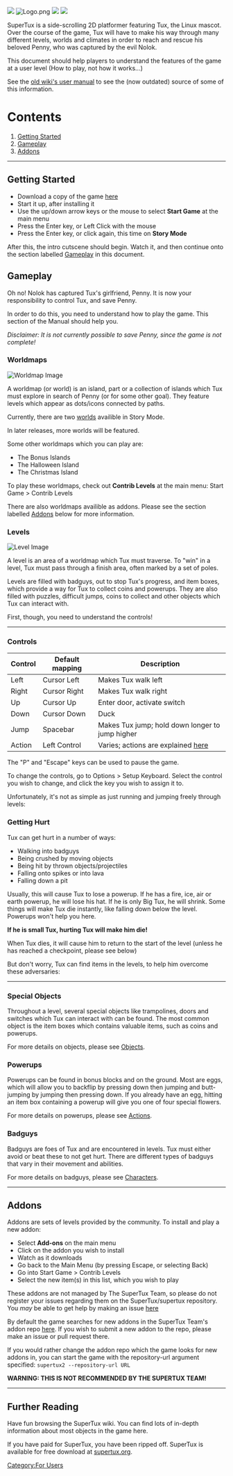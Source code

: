 ![](https://github.com/SuperTux/data/blob/master/images/creatures/tux/big/stand-0.png)
![](images/Logo.png "Logo.png")
![](https://github.com/SuperTux/data/blob/master/images/creatures/nolok/walk-0.png)
![](https://github.com/SuperTux/data/blob/master/images/creatures/penny/penny.png) 

SuperTux is a side-scrolling 2D platformer featuring Tux, the Linux mascot. Over the course of the game,
Tux will have to make his way through many different levels, worlds and climates in order to reach and
rescue his beloved Penny, who was captured by the evil Nolok.

This document should help players to understand the features of the game at a user level
(How to play, not how it works...)

See the [old wiki's user manual](http://supertux.lethargik.org/wiki/User_Manual) to see the (now outdated)
source of some of this information.

# Contents
  1. [Getting Started](https://github.com/SuperTux/supertux/wiki/User-Manual#Getting-Started)
  2. [Gameplay](https://github.com/SuperTux/supertux/wiki/User-Manual#Gameplay)
  3. [Addons](https://github.com/SuperTux/supertux/wiki/User-Manual#Addons)

---

## Getting Started

 - Download a copy of the game [here](https://supertux.org/download.html)
 - Start it up, after installing it
 - Use the up/down arrow keys or the mouse to select **Start Game** at the main menu
 - Press the Enter key, or Left Click with the mouse
 - Press the Enter key, or click again, this time on **Story Mode**
 
After this, the intro cutscene should begin. Watch it, and then continue onto the section labelled
[Gameplay](https://github.com/SuperTux/supertux/wiki/User-Manual#Gameplay) in this document.

## Gameplay

Oh no! Nolok has captured Tux's girlfriend, Penny. It is now your responsibility to control Tux, and save Penny.

In order to do this, you need to understand how to play the game. This section of the Manual should help you.

*Disclaimer: It is not currently possible to save Penny, since the game is not complete!*

### Worldmaps

![Worldmap Image](images/icy_island_0_6_2.png)

A worldmap (or world) is an island, part or a collection of islands which Tux must explore in search of Penny
(or for some other goal). They feature levels which appear as dots/icons connected by paths.

Currently, there are two [worlds](https://github.com/SuperTux/supertux/wiki/Worlds) availible in Story Mode.

In later releases, more worlds will be featured.

Some other worldmaps which you can play are:

 - The Bonus Islands
 - The Halloween Island
 - The Christmas Island 

To play these worldmaps, check out **Contrib Levels** at the main menu:
Start Game > Contrib Levels

There are also worldmaps availible as addons. Please see the section labelled
[Addons](https://github.com/SuperTux/supertux/wiki/User-Manual#Addons) below
for more information.

### Levels

![Level Image](images/Screenshot_Via-Nostalgica.png)

A level is an area of a worldmap which Tux must traverse.
To "win" in a level, Tux must pass through a finish area, often marked by a set of poles.

Levels are filled with badguys, out to stop Tux's progress, and item boxes, which provide a way for Tux to collect coins
and powerups. They are also filled with puzzles, difficult jumps, coins to collect and other objects which Tux can interact
with.

First, though, you need to understand the controls!

---

### Controls

Control |	Default mapping |	Description
--------|-----------------|--------------------
Left    |	Cursor Left     |	Makes Tux walk left
Right 	 | Cursor Right    | Makes Tux walk right
Up 	    | Cursor Up       |	Enter door, activate switch
Down    |	Cursor Down     |	Duck
Jump    | Spacebar        |	Makes Tux jump; hold down longer to jump higher
Action  |	Left Control    |	Varies; actions are explained [here](https://github.com/SuperTux/supertux/wiki/Actions)

The "P" and "Escape" keys can be used to pause the game.

To change the controls, go to Options > Setup Keyboard.
Select the control you wish to change, and click the key you wish to assign it to.

Unfortunately, it's not as simple as just running and jumping freely through levels:

### Getting Hurt

Tux can get hurt in a number of ways:

 - Walking into badguys
 - Being crushed by moving objects
 - Being hit by thrown objects/projectiles
 - Falling onto spikes or into lava
 - Falling down a pit
 
Usually, this will cause Tux to lose a powerup. If he has a fire, ice, air or earth powerup, he will lose his hat. If he is
only Big Tux, he will shrink. Some things will make Tux die instantly, like falling down below the level. Powerups won't
help you here.

**If he is small Tux, hurting Tux will make him die!**
 
When Tux dies, it will cause him to return to the start of the level (unless he has reached a checkpoint, please see below)

But don't worry, Tux can find items in the levels, to help him overcome these adversaries:

---

### Special Objects

Throughout a level, several special objects like trampolines, doors and switches which Tux can interact with can be found.
The most common object is the item boxes which contains valuable items, such as coins and powerups.

For more details on objects, please see [Objects](https://github.com/SuperTux/supertux/wiki/Objects).

### Powerups

Powerups can be found in bonus blocks and on the ground. Most are eggs, which will allow you to backflip by pressing down then
jumping and butt-jumping by jumping then pressing down. If you already have an egg, hitting an item box containing a powerup
will give you one of four special flowers.

For more details on powerups, please see [Actions](https://github.com/SuperTux/supertux/wiki/Actions#Power-Ups-1).

### Badguys

Badguys are foes of Tux and are encountered in levels. Tux must either avoid or beat these to not get hurt. There are different
types of badguys that vary in their movement and abilities.

For more details on badguys, please see [Characters](https://github.com/SuperTux/supertux/wiki/Characters#Badguys).

---

## Addons

Addons are sets of levels provided by the community. To install and play a new addon: 

 - Select **Add-ons** on the main menu
 - Click on the addon you wish to install
 - Watch as it downloads
 - Go back to the Main Menu (by pressing Escape, or selecting Back)
 - Go into Start Game > Contrib Levels
 - Select the new item(s) in this list, which you wish to play

These addons are not managed by The SuperTux Team, so please do not register your issues regarding them on the SuperTux/supertux
repository. You *may* be able to get help by making an issue [here](https://github.com/SuperTux/addons/issues)

By default the game searches for new addons in the SuperTux Team's addon repo [here](https://github.com/SuperTux/addons).
If you wish to submit a new addon to the repo, please make an issue or pull request there.

If you would rather change the addon repo which the game looks for new addons in, you can start the game with the repository-url
argument specified: ```supertux2 --repository-url URL```

**WARNING: THIS IS NOT RECOMMENDED BY THE SUPERTUX TEAM!**

---

Further Reading
---------------

Have fun browsing the SuperTux wiki. You can find lots of in-depth
information about most objects in the game here.

If you have paid for SuperTux, you have been ripped off. SuperTux is
available for free download at [supertux.org](https://www.supertux.org/download.html).

[Category:For Users](Category:For_Users "wikilink")
